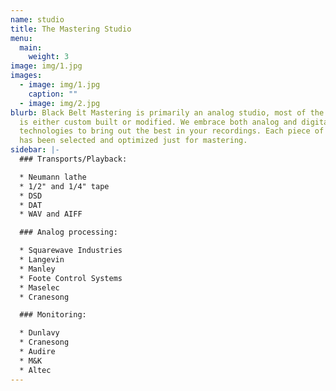 ```yaml
---
name: studio
title: The Mastering Studio
menu:
  main:
    weight: 3
image: img/1.jpg
images:
  - image: img/1.jpg
    caption: ""
  - image: img/2.jpg
blurb: Black Belt Mastering is primarily an analog studio, most of the equipment
  is either custom built or modified. We embrace both analog and digital
  technologies to bring out the best in your recordings. Each piece of equipment
  has been selected and optimized just for mastering.
sidebar: |-
  ### Transports/Playback:

  * Neumann lathe
  * 1/2" and 1/4" tape
  * DSD
  * DAT
  * WAV and AIFF

  ### Analog processing:

  * Squarewave Industries
  * Langevin
  * Manley
  * Foote Control Systems
  * Maselec
  * Cranesong

  ### Monitoring:

  * Dunlavy
  * Cranesong
  * Audire
  * M&K
  * Altec
---
```

